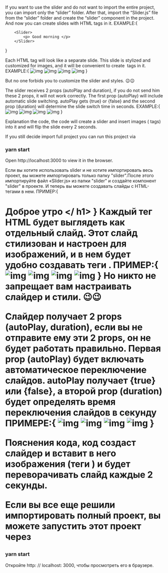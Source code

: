 <!-- ENGLISH -->

If you want to use the slider and do not want to import the entire project, you can import only the “slider” folder. After that, import the “Slider.js” file from the “slider” folder and create the “slider” component in the project. And now you can create slides with HTML tags in it.
EXAMPLE:{
     
        <Slider>
            <p> Good morning </p>
        </Slider>
    
}

Each HTML tag will look like a separate slide.
This slide is stylized and customized for images, and it will be convenient to create <img /> tags in it. 
EXAMPLE:{
        <Slider>
            <img alt = 'img' src = '. / img / 293.jpg '/>
            <img alt = 'img' src = '. / img / 296.jpg '/>
            <img alt = 'img' src = '. / img / 298.jpeg '/>
            <img alt = 'img' src = '. / img / 299.jpeg '/>
        </Slider>
}

But no one forbids you to customize the slider and styles. 😉😉

The slider receives 2 props (autoPlay and duration), if you do not send him these 2 props, it will not work correctly.
The first prop (autoPlay) will include automatic slide switching.
autoPlay gets {true} or {false} and the second prop (duration) will determine the slide switch time in seconds.
EXAMPLE:{
        <Slider autoPlay = {true} duration = {2}>
            <img alt = 'img' src = '. / img / 293.jpg '/>
            <img alt = 'img' src = '. / img / 296.jpg '/>
            <img alt = 'img' src = '. / img / 298.jpeg '/>
            <img alt = 'img' src = '. / img / 299.jpeg '/>
        </Slider>
}

Explanation the code, the code will create a slider and insert images (<img /> tags) into it and will flip the slide every 2 seconds.

If you still decide import full project you can run this project via 

### yarn start

Open http://localhost:3000 to view it in the browser.

<!-- ========================================================================================= -->

<!-- Русский -->

Если вы хотите использовать slider и не хотите импортировать весь проект, вы можете импортировать только папку "slider".После этого импортируйте файл «Slider.js» из папки "slider" и создайте компонент "slider" в проекте. И теперь вы можете создавать слайды с HTML-тегами в нем.
ПРИМЕР:{
        <Slider>
            <h1> Доброе утро </ h1>
        </Slider>
}
Каждый тег HTML будет выглядеть как отдельный слайд.
Этот слайд стилизован и настроен для изображений, и в нем будет удобно создавать теги <img />. 
ПРИМЕР:{
        <Slider>
            <img alt = 'img' src = '. / img / 293.jpg '/>
            <img alt = 'img' src = '. / img / 296.jpg '/>
            <img alt = 'img' src = '. / img / 298.jpeg '/>
            <img alt = 'img' src = '. / img / 299.jpeg '/>
        </Slider>
}
Но никто не запрещает вам настраивать слайдер и стили. 😉😉

Слайдер получает 2 props (autoPlay, duration), если вы не отправите ему эти 2 props, он не будет работать правильно.
Первая prop (autoPlay) будет включать автоматическое переключение слайдов.
autoPlay получает {true} или {false}, а второй prop (duration) будет определять время переключения слайдов в секунду
ПРИМЕРЕ:{
        <Slider autoPlay = {true} duration = {2}>
            <img alt = 'img' src = '. / img / 293.jpg '/>
            <img alt = 'img' src = '. / img / 296.jpg '/>
            <img alt = 'img' src = '. / img / 298.jpeg '/>
            <img alt = 'img' src = '. / img / 299.jpeg '/>
        </Slider>
}

Пояснения кода, код создаст слайдер и вставит в него изображения (теги <img />) и будет переворачивать слайд каждые 2 секунды.

Если вы все еще решили импортировать полный проект, вы можете запустить этот проект через

### yarn start

Откройте http: // localhost: 3000, чтобы просмотреть его в браузере.
